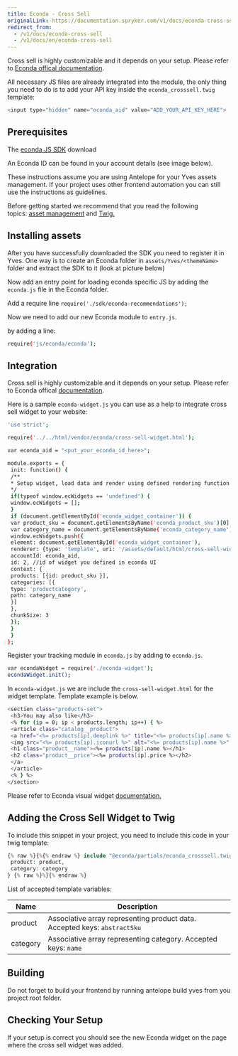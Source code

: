 ```yaml
---
title: Econda - Cross Sell
originalLink: https://documentation.spryker.com/v1/docs/econda-cross-sell
redirect_from:
  - /v1/docs/econda-cross-sell
  - /v1/docs/en/econda-cross-sell
---
```


Cross sell is highly customizable and it depends on your setup. Please refer to [Econda offical documentation](https://support.econda.de/display/CSDE/Control+Panel).

All necessary JS files are already integrated into the module, the only thing you need to do is to add your API key inside the `econda_crosssell.twig` template:
```php
<input type="hidden" name="econda_aid" value="ADD_YOUR_API_KEY_HERE">
```

## Prerequisites

The [econda JS SDK](http://downloads.econda.de/support/releases/js-sdk/current/econda-recommendations.php) download

An Econda ID can be found in your account details (see image below).

These instructions assume  you are using Antelope for your Yves assets management. If your project uses other frontend automation you can still use the instructions as guidelines.

Before getting started we recommend that you read the following topics: [asset management](https://documentation.spryker.com/v1/docs/frontend-overview#asset-management)
and [Twig.](/docs/scos/dev/developer-guides/201811.0/development-guide/front-end/legacy-demoshop/twig-templates/twig-overview)

## Installing assets

After you have successfully downloaded the SDK you need to register it in Yves. One way is to create an Econda folder in `assets/Yves/<themeName>` folder and extract the SDK to it (look at picture below)

<!--![](../../../Resources/Images//Econda/econda-4.png)-->

Now add an entry point for loading econda specific JS by adding the `econda.js` file in the Econda folder.

Add a require line `require('./sdk/econda-recommendations');`

Now we need to add our new Econda module to `entry.js`.

<!--  ![](../../../Resources/Images/Econda/econda-2.png)-->

by adding a line:

```bash
require('js/econda/econda');
```

## Integration

Cross sell is highly customizable and it depends on your setup. Please refer to Econda offical [documentation](https://support.econda.de/display/CSDE/Control+Panel).

Here is a sample `econda-widget.js` you can use as a help to integrate cross sell widget to your website:

```bash
'use strict';

require('../../html/vendor/econda/cross-sell-widget.html');

var econda_aid = "<put_your_econda_id_here>";

module.exports = {
 init: function() {
 /**
 * Setup widget, load data and render using defined rendering function
 */
 if(typeof window.ecWidgets == 'undefined') {
 window.ecWidgets = [];
 }
 if (document.getElementById('econda_widget_container')) {
 var product_sku = document.getElementsByName('econda_product_sku')[0].value;
 var category_name = document.getElementsByName('econda_category_name')[0].value;
 window.ecWidgets.push({
 element: document.getElementById('econda_widget_container'),
 renderer: {type: 'template', uri: '/assets/default/html/cross-sell-widget.html'},
 accountId: econda_aid,
 id: 2, //id of widget you defined in econda UI
 context: {
 products: [{id: product_sku }],
 categories: [{
 type: 'productcategory',
 path: category_name
 }]
 },
 chunkSize: 3
 });
 }
 }
};
```

Register your tracking module in `econda.js` by adding to `econda.js`.

```bash
var econdaWidget = require('./econda-widget');
econdaWidget.init();
```

In `econda-widget.js` we are include the `cross-sell-widget.html` for the widget template. Template example is below.

```bash
<section class="products-set">
 <h3>You may also like</h3>
 <% for (ip = 0; ip < products.length; ip++) { %>
 <article class="catalog__product">
 <a href="<%= products[ip].deeplink %>" title="<%= products[ip].name %>" class="product__link">
 <img src="<%= products[ip].iconurl %>" alt="<%= products[ip].name %>" class="product__image"/>
 <h1 class="product__name"><%= products[ip].name %></h1>
 <h2 class="product__price"><%= products[ip].price %></h2>
 </a>
 </article>
 <% } %>
</section>
```

Please refer to Econda visual widget [documentation.](https://support.econda.de/pages/viewpage.action?pageId=4293384)

## Adding the Cross Sell Widget to Twig

To include this snippet in your project, you need to include this code in your twig template:
```php
{% raw %}{%{% endraw %} include "@econda/partials/econda_crosssell.twig" with {
 product: product,
 category: category
} {% raw %}%}{% endraw %}
```

List of accepted template variables:

| Name | Description |
| --- | --- |
| product | Associative array representing product data. Accepted keys: `abstractSku` |
| category | Associative array representing category. Accepted keys: `name` |

## Building

Do not forget to build your frontend by running antelope build yves from you project root folder.

## Checking Your Setup

If your setup is correct you should see the new Econda widget on the page where the cross sell widget was added.
